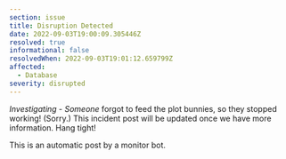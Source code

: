 ```yaml
---
section: issue
title: Disruption Detected
date: 2022-09-03T19:00:09.305446Z
resolved: true
informational: false
resolvedWhen: 2022-09-03T19:01:12.659799Z
affected:
  - Database
severity: disrupted
---
```

*Investigating* - _Someone_ forgot to feed the plot bunnies, so they stopped working! (Sorry.) This incident post will be updated once we have more information. Hang tight!

This is an automatic post by a monitor bot.
        